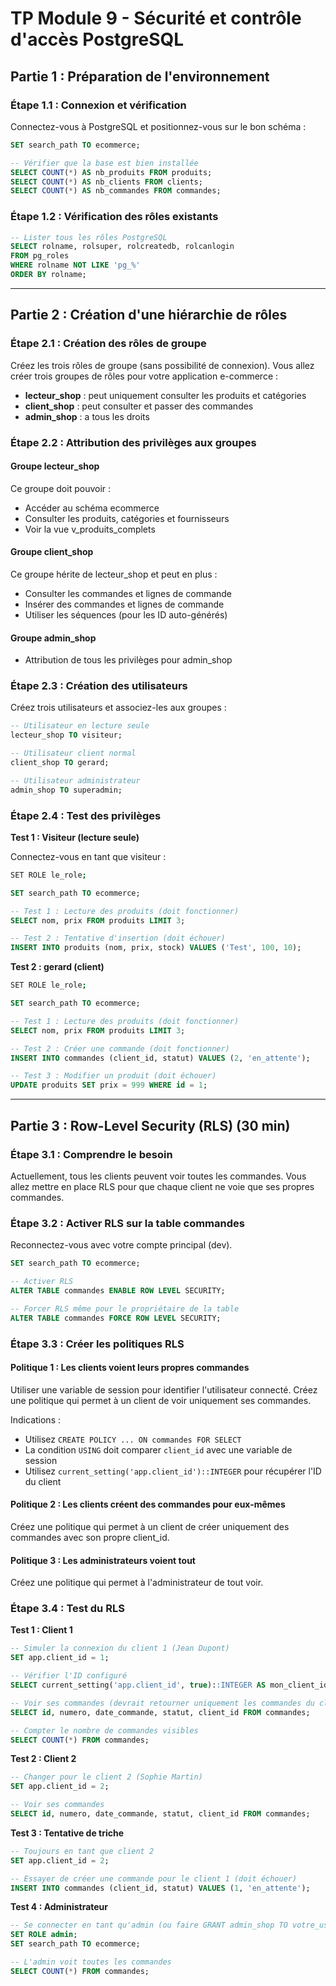 # **TP Module 9 - Sécurité et contrôle d'accès PostgreSQL**

## **Partie 1 : Préparation de l'environnement**

### **Étape 1.1 : Connexion et vérification**

Connectez-vous à PostgreSQL et positionnez-vous sur le bon schéma :

```sql
SET search_path TO ecommerce;

-- Vérifier que la base est bien installée
SELECT COUNT(*) AS nb_produits FROM produits;
SELECT COUNT(*) AS nb_clients FROM clients;
SELECT COUNT(*) AS nb_commandes FROM commandes;
```

### **Étape 1.2 : Vérification des rôles existants**

```sql
-- Lister tous les rôles PostgreSQL
SELECT rolname, rolsuper, rolcreatedb, rolcanlogin 
FROM pg_roles 
WHERE rolname NOT LIKE 'pg_%'
ORDER BY rolname;
```

---

## **Partie 2 : Création d'une hiérarchie de rôles**

### **Étape 2.1 : Création des rôles de groupe**

Créez les trois rôles de groupe (sans possibilité de connexion).
Vous allez créer trois groupes de rôles pour votre application e-commerce :
- **lecteur_shop** : peut uniquement consulter les produits et catégories
- **client_shop** : peut consulter et passer des commandes
- **admin_shop** : a tous les droits

### **Étape 2.2 : Attribution des privilèges aux groupes**

#### **Groupe lecteur_shop**

Ce groupe doit pouvoir :

- Accéder au schéma ecommerce
- Consulter les produits, catégories et fournisseurs
- Voir la vue v_produits_complets
#### **Groupe client_shop**

Ce groupe hérite de lecteur_shop et peut en plus :

- Consulter les commandes et lignes de commande
- Insérer des commandes et lignes de commande
- Utiliser les séquences (pour les ID auto-générés)
#### **Groupe admin_shop**

- Attribution de tous les privilèges pour admin_shop
### **Étape 2.3 : Création des utilisateurs**

Créez trois utilisateurs et associez-les aux groupes :

```sql
-- Utilisateur en lecture seule
lecteur_shop TO visiteur;

-- Utilisateur client normal
client_shop TO gerard;

-- Utilisateur administrateur
admin_shop TO superadmin;
```

### **Étape 2.4 : Test des privilèges**

**Test 1 : Visiteur (lecture seule)**

Connectez-vous en tant que visiteur :

```bash
SET ROLE le_role;
```

```sql
SET search_path TO ecommerce;

-- Test 1 : Lecture des produits (doit fonctionner)
SELECT nom, prix FROM produits LIMIT 3;

-- Test 2 : Tentative d'insertion (doit échouer)
INSERT INTO produits (nom, prix, stock) VALUES ('Test', 100, 10);
```

**Test 2 : gerard (client)**

```bash
SET ROLE le_role;
```

```sql
SET search_path TO ecommerce;

-- Test 1 : Lecture des produits (doit fonctionner)
SELECT nom, prix FROM produits LIMIT 3;

-- Test 2 : Créer une commande (doit fonctionner)
INSERT INTO commandes (client_id, statut) VALUES (2, 'en_attente');

-- Test 3 : Modifier un produit (doit échouer)
UPDATE produits SET prix = 999 WHERE id = 1;
```

---

## **Partie 3 : Row-Level Security (RLS) (30 min)**

### **Étape 3.1 : Comprendre le besoin**

Actuellement, tous les clients peuvent voir toutes les commandes. Vous allez mettre en place RLS pour que chaque client ne voie que ses propres commandes.

### **Étape 3.2 : Activer RLS sur la table commandes**

Reconnectez-vous avec votre compte principal (dev).

```sql
SET search_path TO ecommerce;

-- Activer RLS
ALTER TABLE commandes ENABLE ROW LEVEL SECURITY;

-- Forcer RLS même pour le propriétaire de la table
ALTER TABLE commandes FORCE ROW LEVEL SECURITY;
```

### **Étape 3.3 : Créer les politiques RLS**

#### **Politique 1 : Les clients voient leurs propres commandes**

Utiliser une variable de session pour identifier l'utilisateur connecté.
Créez une politique qui permet à un client de voir uniquement ses commandes.

Indications :
- Utilisez `CREATE POLICY ... ON commandes FOR SELECT`
- La condition `USING` doit comparer `client_id` avec une variable de session
- Utilisez `current_setting('app.client_id')::INTEGER` pour récupérer l'ID du client

#### **Politique 2 : Les clients créent des commandes pour eux-mêmes**

Créez une politique qui permet à un client de créer uniquement des commandes avec son propre client_id.

#### **Politique 3 : Les administrateurs voient tout**

Créez une politique qui permet à l'administrateur de tout voir.

### **Étape 3.4 : Test du RLS**

**Test 1 : Client 1**

```sql
-- Simuler la connexion du client 1 (Jean Dupont)
SET app.client_id = 1;

-- Vérifier l'ID configuré
SELECT current_setting('app.client_id', true)::INTEGER AS mon_client_id;

-- Voir ses commandes (devrait retourner uniquement les commandes du client 1)
SELECT id, numero, date_commande, statut, client_id FROM commandes;

-- Compter le nombre de commandes visibles
SELECT COUNT(*) FROM commandes;
```

**Test 2 : Client 2**

```sql
-- Changer pour le client 2 (Sophie Martin)
SET app.client_id = 2;

-- Voir ses commandes
SELECT id, numero, date_commande, statut, client_id FROM commandes;
```

**Test 3 : Tentative de triche**

```sql
-- Toujours en tant que client 2
SET app.client_id = 2;

-- Essayer de créer une commande pour le client 1 (doit échouer)
INSERT INTO commandes (client_id, statut) VALUES (1, 'en_attente');
```

**Test 4 : Administrateur**

```sql
-- Se connecter en tant qu'admin (ou faire GRANT admin_shop TO votre_user)
SET ROLE admin;
SET search_path TO ecommerce;

-- L'admin voit toutes les commandes
SELECT COUNT(*) FROM commandes;
```